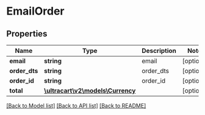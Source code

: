 # EmailOrder

## Properties
Name | Type | Description | Notes
------------ | ------------- | ------------- | -------------
**email** | **string** | email | [optional] 
**order_dts** | **string** | order_dts | [optional] 
**order_id** | **string** | order_id | [optional] 
**total** | [**\ultracart\v2\models\Currency**](Currency.md) |  | [optional] 

[[Back to Model list]](../README.md#documentation-for-models) [[Back to API list]](../README.md#documentation-for-api-endpoints) [[Back to README]](../README.md)


